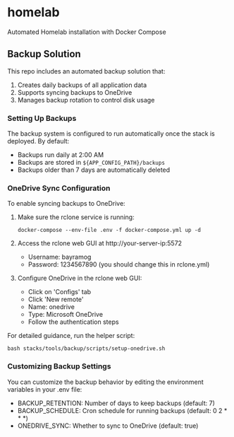 # homelab
Automated Homelab installation with Docker Compose

## Backup Solution

This repo includes an automated backup solution that:
1. Creates daily backups of all application data
2. Supports syncing backups to OneDrive
3. Manages backup rotation to control disk usage

### Setting Up Backups

The backup system is configured to run automatically once the stack is deployed. By default:
- Backups run daily at 2:00 AM
- Backups are stored in `${APP_CONFIG_PATH}/backups`
- Backups older than 7 days are automatically deleted

### OneDrive Sync Configuration

To enable syncing backups to OneDrive:

1. Make sure the rclone service is running:
   ```
   docker-compose --env-file .env -f docker-compose.yml up -d
   ```

2. Access the rclone web GUI at http://your-server-ip:5572
   - Username: bayramog
   - Password: 1234567890 (you should change this in rclone.yml)

3. Configure OneDrive in the rclone web GUI:
   - Click on 'Configs' tab
   - Click 'New remote'
   - Name: onedrive
   - Type: Microsoft OneDrive
   - Follow the authentication steps

For detailed guidance, run the helper script:
```
bash stacks/tools/backup/scripts/setup-onedrive.sh
```

### Customizing Backup Settings

You can customize the backup behavior by editing the environment variables in your .env file:
- BACKUP_RETENTION: Number of days to keep backups (default: 7)
- BACKUP_SCHEDULE: Cron schedule for running backups (default: 0 2 * * *)
- ONEDRIVE_SYNC: Whether to sync to OneDrive (default: true)
